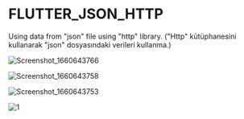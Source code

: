# FLUTTER_JSON_HTTP
 Using data from "json" file using "http" library. ("Http" kütüphanesini kullanarak "json" dosyasındaki verileri kullanma.)

![Screenshot_1660643766](https://user-images.githubusercontent.com/98910348/184857047-3b0d9467-0e6c-4160-9d10-4af3b70b3be8.png)

![Screenshot_1660643758](https://user-images.githubusercontent.com/98910348/184857067-2dde4f77-555f-47f8-b4cd-af06588abc0d.png)

![Screenshot_1660643753](https://user-images.githubusercontent.com/98910348/184857084-ec22db54-051c-49e1-9886-e579580a9898.png)

![1](https://user-images.githubusercontent.com/98910348/184857112-2e126904-0242-43b0-b80b-c89418c72053.jpg)
